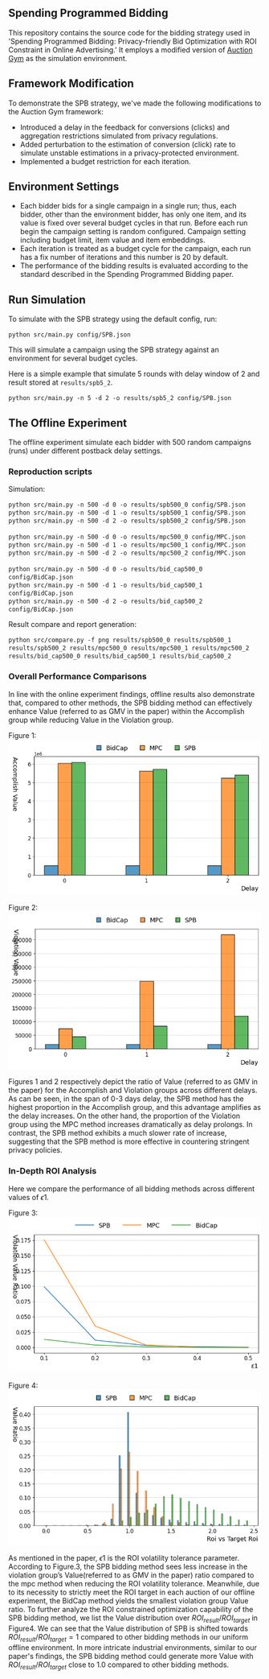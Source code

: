 ## Spending Programmed Bidding

This repository contains the source code for the bidding strategy used in 'Spending Programmed Bidding: Privacy-friendly Bid Optimization with ROI Constraint in Online Advertising.' It employs a modified version of [Auction Gym](https://github.com/amzn/auction-gym) as the simulation environment.

## Framework Modification

To demonstrate the SPB strategy, we've made the following modifications to the Auction Gym framework:

- Introduced a delay in the feedback for conversions (clicks) and aggregation restrictions simulated from privacy regulations.
- Added perturbation to the estimation of conversion (click) rate to simulate unstable estimations in a privacy-protected environment.
- Implemented a budget restriction for each iteration.

## Environment Settings

- Each bidder bids for a single campaign in a single run; thus, each bidder, other than the environment bidder, has only one item, and its value is fixed over several budget cycles in that run.
  Before each run begin the campaign setting is random configured. Campaign setting including budget limit, item value and item embeddings.
- Each iteration is treated as a budget cycle for the campaign, each run has a fix number of iterations and this number is 20 by default.
- The performance of the bidding results is evaluated according to the standard described in the Spending Programmed Bidding paper.

## Run Simulation

To simulate with the SPB strategy using the default config, run:

```
python src/main.py config/SPB.json
```

This will simulate a campaign using the SPB strategy against an environment for several budget cycles.

Here is a simple example that simulate 5 rounds with delay window of 2 and result stored at `results/spb5_2`.

```
python src/main.py -n 5 -d 2 -o results/spb5_2 config/SPB.json
```

## The Offline Experiment

The offline experiment simulate each bidder with 500 random campaigns (runs) under different postback delay settings. 

### Reproduction scripts

Simulation:
```
python src/main.py -n 500 -d 0 -o results/spb500_0 config/SPB.json
python src/main.py -n 500 -d 1 -o results/spb500_1 config/SPB.json
python src/main.py -n 500 -d 2 -o results/spb500_2 config/SPB.json

python src/main.py -n 500 -d 0 -o results/mpc500_0 config/MPC.json
python src/main.py -n 500 -d 1 -o results/mpc500_1 config/MPC.json
python src/main.py -n 500 -d 2 -o results/mpc500_2 config/MPC.json

python src/main.py -n 500 -d 0 -o results/bid_cap500_0 config/BidCap.json
python src/main.py -n 500 -d 1 -o results/bid_cap500_1 config/BidCap.json
python src/main.py -n 500 -d 2 -o results/bid_cap500_2 config/BidCap.json
```

Result compare and report generation:
```
python src/compare.py -f png results/spb500_0 results/spb500_1 results/spb500_2 results/mpc500_0 results/mpc500_1 results/mpc500_2 results/bid_cap500_0 results/bid_cap500_1 results/bid_cap500_2
```
### Overall Performance Comparisons

In line with the online experiment findings, offline results also demonstrate that, compared to other methods, the SPB bidding method can effectively enhance Value (referred to as GMV in the paper) within the Accomplish group while reducing Value in the Violation group.

Figure 1:
    ![Accomplish Value over Delay Level](./docs/offline_results/Accomplish_Value_over_delay_level_compare.png)

Figure 2:
    ![Violation Value over Delay Level](./docs/offline_results/Violation_Value_over_delay_level_compare.png)

Figures 1 and 2 respectively depict the ratio of Value (referred to as GMV in the paper) for the Accomplish and Violation groups across different delays. As can be seen, in the span of 0-3 days delay, the SPB method has the highest proportion in the Accomplish group, and this advantage amplifies as the delay increases. On the other hand, the proportion of the Violation group using the MPC method increases dramatically as delay prolongs. In contrast, the SPB method exhibits a much slower rate of increase, suggesting that the SPB method is more effective in countering stringent privacy policies.

### In-Depth ROI Analysis

Here we compare the performance of all bidding methods across different values of $`\epsilon1`$.

Figure 3:
    ![Violation Value over e1](./docs/offline_results/Violation_Value_Ratio_over_e1_delay_1_compare.png)

Figure 4:
    ![Value Ratio over Roi vs Target Roi](./docs/offline_results/Value_Ratio_over_Roi_vs_Target_Roi_delay_1_compare.png)

As mentioned in the paper, $`\epsilon1`$ is the ROI volatility tolerance parameter. According to Figure.3, the SPB bidding method sees less increase in the violation group’s Value(referred to as GMV in the paper)  ratio compared to the mpc method when reducing the ROI volatility tolerance. Meanwhile, due to its necessity to strictly meet the ROI target in each auction of our offline experiment, the BidCap method yields the smallest violation group Value ratio. 
To further analyze the ROI constrained optimization capability of the SPB bidding method, we list the Value distribution over $`ROI_{result}/ROI_{target}`$ in Figure4. We can see that the Value distribution of SPB is shifted towards $`ROI_{result}/ROI_{target} = 1`$ compared to other bidding methods in our uniform offline environment. In more intricate industrial environments, similar to our paper's findings, the SPB bidding method could generate more Value with  $`ROI_{result}/ROI_{target}`$ close to 1.0 compared to other bidding methods. 

